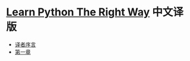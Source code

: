 # [Learn Python The Right Way](https://learnpythontherightway.com/#read) 中文译版

- [译者序言](./prologue.md)
- [第一章](./chapter-01.md)
